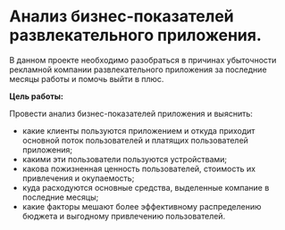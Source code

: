 # Анализ бизнес-показателей развлекательного приложения.

В данном проекте необходимо разобраться в причинах убыточности рекламной компании развлекательного приложения за последние месяцы работы и помочь выйти в плюс.

**Цель работы:**

Провести анализ бизнес-показателей приложения и выяснить:
- какие клиенты пользуются приложением и откуда приходит основной поток пользователей и платящих пользователей приложения;
- какими эти пользователи пользуются устройствами;
- какова пожизненная ценность пользователей, стоимость их привлечения и окупаемость;
- куда расходуются основные средства, выделенные компание в последние месяцы;
- какие факторы мешают более эффективному распределению бюджета и выгодному привлечению пользователей.


